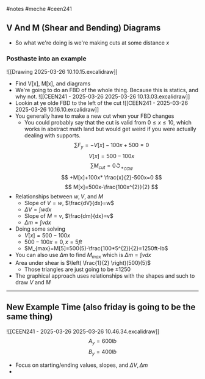#notes #meche  #ceen241

## V And M (Shear and Bending) Diagrams
- So what we're doing is we're making cuts at some distance $x$

### Posthaste into an example
![[Drawing 2025-03-26 10.10.15.excalidraw]]
- Find V\[x], M\[x], and diagrams
- We're going to do an FBD of the whole thing. Because this is statics, and why not.
![[CEEN241 - 2025-03-26 2025-03-26 10.13.03.excalidraw]]
- Lookin at ye olde FBD to the left of the cut
![[CEEN241 - 2025-03-26 2025-03-26 10.16.10.excalidraw]]
- You generally have to make a new cut when your FBD changes
	- You could probably say that the cut is valid from $0\leq x\leq 10$, which works in abstract math land but would get weird if you were actually dealing with supports.
$$
\sum F_{y}=-V[x]-100x+500=0
$$
$$
V[x]=500-100x
$$
$$
\sum M_{cut}=0\circlearrowleft_{+_{CCW}}
$$
$$
+M[x]+100x* \frac{x}{2}-500x=0
$$
$$
M[x]=500x-\frac{100x^{2}}{2}
$$
- Relationships between $w,V,$ and $M$
	- Slope of $V=w$, $\frac{dV}{dx}=w$
	- $\Delta V= \int wdx$
	- Slope of $M=v$, $\frac{dm}{dx}=v$
	- $\Delta m=\int vdx$
- Doing some solving
	- $V[x]=500-100x$
	- $500-100x=0,x=5ft$
	- $M_{max}=M[5]=500(5)-\frac{100*5^{2}}{2}=1250ft-lb$
- You can also use $\Delta m$ to find $M_{max}$ which is $\Delta m=\int vdx$
- Area under shear is $\left( \frac{1}{2} \right)(500)(5)$
	- Those triangles are just going to be $\pm 1250$
- The graphical approach uses relationships with the shapes and such to draw $V$ and $M$ 

----------------

## New Example Time (also friday is going to be the same thing)

![[CEEN241 - 2025-03-26 2025-03-26 10.46.34.excalidraw]]
$$
A_{y}=600lb
$$
$$
B_{y}=400lb
$$
- Focus on starting/ending values, slopes, and $\Delta V,\Delta m$
- 
